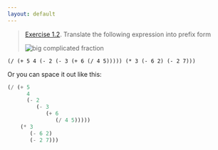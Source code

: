 ```yaml
---
layout: default
---
```


> [Exercise 1.2](https://mitpress.mit.edu/sites/default/files/sicp/full-text/book/book-Z-H-10.html#%_thm_1.2). Translate the following expression into prefix form
>
> ![big complicated fraction](https://i.imgur.com/AL80BpC.png)

`(/ (+ 5 4 (- 2 (- 3 (+ 6 (/ 4 5))))) (* 3 (- 6 2) (- 2 7)))`

Or you can space it out like this:

```scheme
(/ (+ 5
      4
      (- 2
         (- 3
            (+ 6
               (/ 4 5)))))
    (* 3
       (- 6 2)
       (- 2 7)))
```
